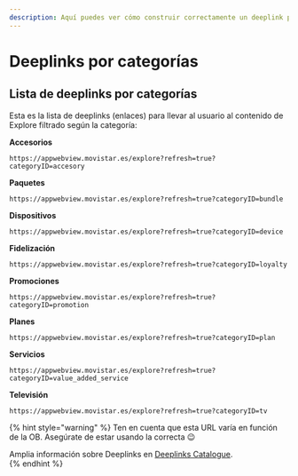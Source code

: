 ```yaml
---
description: Aquí puedes ver cómo construir correctamente un deeplink para Explore
---
```


# Deeplinks por categorías

## Lista de deeplinks por categorías

Esta es la lista de deeplinks \(enlaces\) para llevar al usuario al contenido de Explore filtrado según la categoría:

**Accesorios**

`https://appwebview.movistar.es/explore?refresh=true?categoryID=accesory` 

**Paquetes**

`https://appwebview.movistar.es/explore?refresh=true?categoryID=bundle`

**Dispositivos**

`https://appwebview.movistar.es/explore?refresh=true?categoryID=device`

**Fidelización**

`https://appwebview.movistar.es/explore?refresh=true?categoryID=loyalty`

**Promociones**

`https://appwebview.movistar.es/explore?refresh=true?categoryID=promotion`

**Planes**

`https://appwebview.movistar.es/explore?refresh=true?categoryID=plan`

**Servicios**

`https://appwebview.movistar.es/explore?refresh=true?categoryID=value_added_service` 

**Televisión**

`https://appwebview.movistar.es/explore?refresh=true?categoryID=tv` 

{% hint style="warning" %}
Ten en cuenta que esta URL varía en función de la OB. Asegúrate de estar usando la correcta 😉 

Amplia información sobre Deeplinks en [Deeplinks Catalogue](https://tef-novum.gitbook.io/novum/develop/deeplinks-catalog).  
{% endhint %}

